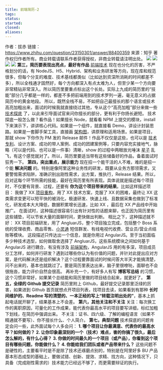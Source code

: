 ```yaml
---
title: 前端简历-2
tags: 
status: 
started: 
closed: 
aliases: 
---
```

作者：拔赤
链接：https://www.zhihu.com/question/23150301/answer/88400359
来源：知乎
著作权归作者所有。商业转载请联系作者获得授权，非商业转载请注明出处。
![](https://cdn.nlark.com/yuque/0/2022/png/29677165/1665903428144-d2e387fa-49fb-42e6-8702-e29e12bff364.png#clientId=ub3893fe2-de52-4&crop=0&crop=0&crop=1&crop=1&from=paste&id=udfb1fdde&margin=%5Bobject%20Object%5D&originHeight=446&originWidth=1080&originalType=url&ratio=1&rotation=0&showTitle=false&status=done&style=none&taskId=ue4d30093-2ce4-42d5-9a82-f5226c48885&title=)
![](https://cdn.nlark.com/yuque/0/2022/png/29677165/1665903440979-988890b8-364f-47c3-b894-586c24148979.png#clientId=ub3893fe2-de52-4&crop=0&crop=0&crop=1&crop=1&from=paste&id=uf05d4a70&margin=%5Bobject%20Object%5D&originHeight=473&originWidth=1080&originalType=url&ratio=1&rotation=0&showTitle=false&status=done&style=none&taskId=u8a1d0680-7139-4b52-b18c-e1cd3fc2558&title=)
![](https://cdn.nlark.com/yuque/0/2022/png/29677165/1665903600922-53d2772c-8aa1-410c-95c5-50c17615b1c3.png#clientId=ub3893fe2-de52-4&crop=0&crop=0&crop=1&crop=1&from=paste&id=u2c88dec6&margin=%5Bobject%20Object%5D&originHeight=918&originWidth=1080&originalType=url&ratio=1&rotation=0&showTitle=false&status=done&style=none&taskId=u35a2f64c-68ca-462f-b928-5463b44aed0&title=)
![](https://cdn.nlark.com/yuque/0/2022/webp/29677165/1665899681606-79a55bd7-1aad-4f44-a183-89d93e47761b.webp#clientId=ub3893fe2-de52-4&crop=0&crop=0&crop=1&crop=1&from=paste&id=u42cd78cf&margin=%5Bobject%20Object%5D&originHeight=219&originWidth=456&originalType=url&ratio=1&rotation=0&showTitle=false&status=done&style=none&taskId=u7b317ddb-ae2d-49f4-abc3-8ac0d7a687a&title=)
**第三，简历要表现出亮点，最好有作品**
[前端技术](https://www.zhihu.com/search?q=%E5%89%8D%E7%AB%AF%E6%8A%80%E6%9C%AF&search_source=Entity&hybrid_search_source=Entity&hybrid_search_extra=%7B%22sourceType%22%3A%22answer%22%2C%22sourceId%22%3A88400359%7D) 现在也分化的厉害，不严格划分的话，有 NodeJS、H5、Hybrid、架构和业务研发等方向，现在库和规范很多，但每个分支的难度、技术基线都类似（比如达到资深所消耗的时间都差不多），所以全栈通才固然好，每个方向都深入有点太难为人，但至少某一个方向要非常精钻非常深入。所以简历里要重点标出这个长处。实际上九成的简历里的“技能”部分几乎都是一样的，都差不多把前端用到的技术罗列一遍，毫无意义的占据简历中的黄金地段。
所以，既然全栈不易，不如把自己最擅长的那个语言或技术高亮加粗出来，面试的时候我就直接绕过其他，专从这个“高亮加粗”部分来做一些 [技术探底](https://www.zhihu.com/search?q=%E6%8A%80%E6%9C%AF%E6%8E%A2%E5%BA%95&search_source=Entity&hybrid_search_source=Entity&hybrid_search_extra=%7B%22sourceType%22%3A%22answer%22%2C%22sourceId%22%3A88400359%7D) 了，以此来引导面试官来问你擅长的部分，更有利于你扬长避短。
技术探底一般怎么做？看作品！如果擅长 Node，就看看 NPM 上提交的模块，install 下来演示下，讲讲核心代码。如果是一个组件，就直接看 Demo，讲设计封装思路。如果是一套脚手架工具，直接画 [架构图](https://www.zhihu.com/search?q=%E6%9E%B6%E6%9E%84%E5%9B%BE&search_source=Entity&hybrid_search_source=Entity&hybrid_search_extra=%7B%22sourceType%22%3A%22answer%22%2C%22sourceId%22%3A88400359%7D)，讲原理和适用场景。如果是项目，那就 show 下你作为 PM 发的 Release 邮件！作品不仅仅是这些，也可以是 [技术专利](https://www.zhihu.com/search?q=%E6%8A%80%E6%9C%AF%E4%B8%93%E5%88%A9&search_source=Entity&hybrid_search_source=Entity&hybrid_search_extra=%7B%22sourceType%22%3A%22answer%22%2C%22sourceId%22%3A88400359%7D)、设计方案、成功的带人案例、成功的团建案例等，只要内容充实接地气，脉略（可以是代码、也可以是一件事）清晰，show 的过程中两眼放光唾沫 [星子](https://www.zhihu.com/search?q=%E6%98%9F%E5%AD%90&search_source=Entity&hybrid_search_source=Entity&hybrid_search_extra=%7B%22sourceType%22%3A%22answer%22%2C%22sourceId%22%3A88400359%7D) 乱飞，有这个感觉就对了。所以，简历里要适当带有这些储备好的作品，备着面试时狂秀一下。
**第四，突出重点，展示能力**
现在招一个能干活的人不难，难的是招一个能 **解决问题** 的。特别是像阿里这种业务性的研发，既要从业务方那领需求，又要警惕需求陷阱，准确识别出刚性需求，出方案，推执行，Release 结果。所以，应对这每个环节所需的技能，最好在简历里有所表现。具体说就是描述每个项目时，不仅要有背景、过程，还要有 **你为这个项目带来的结果**。比如这样描述项目：
我做了 XX [项目重构](https://www.zhihu.com/search?q=%E9%A1%B9%E7%9B%AE%E9%87%8D%E6%9E%84&search_source=Entity&hybrid_search_source=Entity&hybrid_search_extra=%7B%22sourceType%22%3A%22answer%22%2C%22sourceId%22%3A88400359%7D)，用了 XX 技术方案，克服了 XX 的困难，最终让 XX 这类需求变更可以短平快的被消化，极速研发、快速上线、且数据采集也做到了标准化，研发成本大大降低，数据积累增长迅速，比如 XX ，最后在 XX 产品线中开始推广。
在面试时，这种描述很容易引出有针对性的话题来聊，也正因为简历里有这些铺垫，可以节省大量的面聊时间，更快做出判断。
相比之下，这种描述就不好：
XX 项目前端研发，用了 AngluarJS，整个项目独立完成，包括整个 Boss 系统的受理收费、商品零售、[小灵通](https://www.zhihu.com/search?q=%E5%B0%8F%E7%81%B5%E9%80%9A&search_source=Entity&hybrid_search_source=Entity&hybrid_search_extra=%7B%22sourceType%22%3A%22answer%22%2C%22sourceId%22%3A88400359%7D) 短信群发、有线电视代收费、营业员/营业点结账等模块。
这段描述只传达出一个信息，就是你用过 AngularJS。至于当初面临多少种技术选型，如何做取舍选择了 AngluarJS，这些系统模块之间如何基于 AngularJS 进行耦合，有没有涉及 [前端架构](https://www.zhihu.com/search?q=%E5%89%8D%E7%AB%AF%E6%9E%B6%E6%9E%84&search_source=Entity&hybrid_search_source=Entity&hybrid_search_extra=%7B%22sourceType%22%3A%22answer%22%2C%22sourceId%22%3A88400359%7D)，AngularJS 用的有多深，项目成员分工怎样，如何并行研发？遇到过哪些你认为有价值的问题，并针对此提出应对方案，是代码解决还是组织解决？这个过程要靠面试的时候问答大半天才能搞清楚，问不出来的，基本也就跳过了。要是简历里表达出来，脑子里很嘹喨，面聊也不会很拖沓，能力评价自然会很高。
再补充一个，有好多人有写 **博客写总结** 的习惯，这个习惯非常好，如果某个总结能和简历里做的项目结合起来，就更好了。
**第五，全绿的 Github 提交记录**
简历里附上 Github，最好提交记录那里泛绿的厉害，如果进到 Github 首页就想点开项目列表，找项目去读，如果看到有那种 **长时间维护的、Readme 写的清楚的、一本正经的写上“转载注明出处的”**，基本上抓起电话就开聊了，结果基本上不会差。
**第六，其他关注和不关注**
关注：每次换工作的离职原因，可量化的工作成果，能代表你最高水平的项目要写详细，标红加粗下划线，在简历中强调出来。
不关注：证书、四六级、了解的编程语言（如果不精通就不要写）、你不擅长什么、个人简介。
**第七，典型问题**
技术探底的问题肯定会问一些，此外面试每个人多会问：
**1. 哪个项目让你最满意、代表你的最高水平？如何做的？**
**2. 让你印象最深刻的一个（技术）难点，害的你搞了很久，最后怎么解的，有什么心得？**
**3. 你做的时间最久的一个项目（或产品），你看到这个项目有哪些问题，你能做什么？**
**4. 你能给我们团队或者产品带来什么？**
这些问题不是硬性的，主要看平时是不是除了技术还琢磨点别的，特别是在阿里好多 BU 产品基本形态成型的基础上，要做试错、创新、提效、求精、找方向，这种情况下，只具备（完成刚性需求的）技术能力已经远不够了，而更需要辩证的执行。
